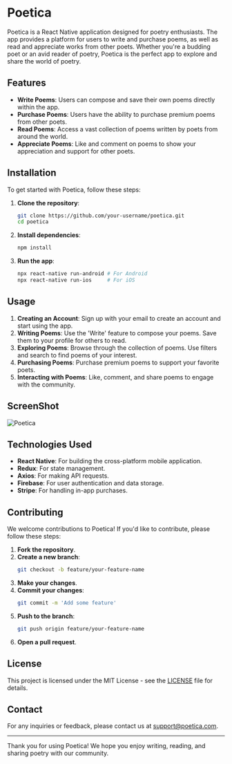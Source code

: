 # Poetica

Poetica is a React Native application designed for poetry enthusiasts. The app provides a platform for users to write and purchase poems, as well as read and appreciate works from other poets. Whether you're a budding poet or an avid reader of poetry, Poetica is the perfect app to explore and share the world of poetry.

## Features

- **Write Poems**: Users can compose and save their own poems directly within the app.
- **Purchase Poems**: Users have the ability to purchase premium poems from other poets.
- **Read Poems**: Access a vast collection of poems written by poets from around the world.
- **Appreciate Poems**: Like and comment on poems to show your appreciation and support for other poets.

## Installation

To get started with Poetica, follow these steps:

1. **Clone the repository**:
   ```bash
   git clone https://github.com/your-username/poetica.git
   cd poetica
   ```

2. **Install dependencies**:
   ```bash
   npm install
   ```

3. **Run the app**:
   ```bash
   npx react-native run-android # For Android
   npx react-native run-ios     # For iOS
   ```

## Usage

1. **Creating an Account**: Sign up with your email to create an account and start using the app.
2. **Writing Poems**: Use the 'Write' feature to compose your poems. Save them to your profile for others to read.
3. **Exploring Poems**: Browse through the collection of poems. Use filters and search to find poems of your interest.
4. **Purchasing Poems**: Purchase premium poems to support your favorite poets.
5. **Interacting with Poems**: Like, comment, and share poems to engage with the community.

## ScreenShot
![Poetica](https://github.com/AmiteyeEmmanuel/_poetica/assets/97501475/56cd4678-2a7e-4996-8734-96c329798f9b)


## Technologies Used

- **React Native**: For building the cross-platform mobile application.
- **Redux**: For state management.
- **Axios**: For making API requests.
- **Firebase**: For user authentication and data storage.
- **Stripe**: For handling in-app purchases.

## Contributing

We welcome contributions to Poetica! If you'd like to contribute, please follow these steps:

1. **Fork the repository**.
2. **Create a new branch**:
   ```bash
   git checkout -b feature/your-feature-name
   ```
3. **Make your changes**.
4. **Commit your changes**:
   ```bash
   git commit -m 'Add some feature'
   ```
5. **Push to the branch**:
   ```bash
   git push origin feature/your-feature-name
   ```
6. **Open a pull request**.

## License

This project is licensed under the MIT License - see the [LICENSE](LICENSE) file for details.

## Contact

For any inquiries or feedback, please contact us at [support@poetica.com](mailto:support@poetica.com).

---

Thank you for using Poetica! We hope you enjoy writing, reading, and sharing poetry with our community.
